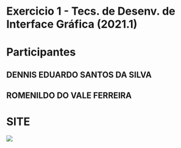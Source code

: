 # Exercicio 1 - Tecs. de Desenv. de Interface Gráfica (2021.1)

# Participantes
  ## DENNIS EDUARDO SANTOS DA SILVA
  ## ROMENILDO DO VALE FERREIRA
  
# SITE

![](https://github.com/Romenildo/Universidade/blob/master/HTML/image.png)
